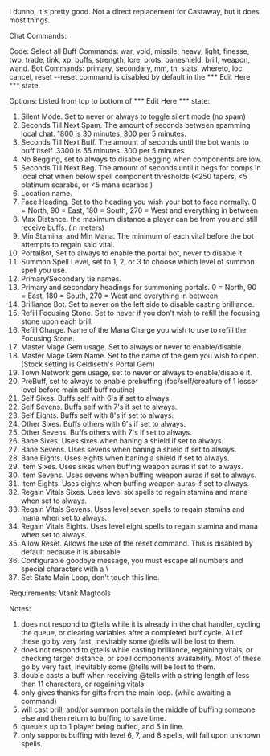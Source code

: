 I dunno, it's pretty good. Not a direct replacement for Castaway, but it does most things.

Chat Commands:

Code: Select all
Buff Commands: war, void, missile, heavy, light, finesse, two, trade, tink, xp, buffs, strength, lore, prots, baneshield, brill, weapon, wand.
Bot Commands: primary, secondary, mm, tn, stats, whereto, loc, cancel, reset
--reset command is disabled by default in the *** Edit Here *** state.


Options:
Listed from top to bottom of *** Edit Here *** state:
1. Silent Mode. Set to never or always to toggle silent mode (no spam)
2. Seconds Till Next Spam. The amount of seconds between spamming local chat. 1800 is 30 minutes, 300 per 5 minutes.
3. Seconds Till Next Buff. The amount of seconds until the bot wants to buff itself. 3300 is 55 minutes. 300 per 5 minutes.
4. No Begging, set to always to disable begging when components are low.
5. Seconds Till Next Beg. The amount of seconds until it begs for comps in local chat when below spell component thresholds (<250 tapers, <5 platinum scarabs, or <5 mana scarabs.)
6. Location name.
7. Face Heading. Set to the heading you wish your bot to face normally. 0 = North, 90 = East, 180 = South, 270 = West and everything in between
8. Max Distance. the maximum distance a player can be from you and still receive buffs. (in meters)
9. Min Stamina, and Min Mana. The minimum of each vital before the bot attempts to regain said vital.
10. PortalBot, Set to always to enable the portal bot, never to disable it.
11. Summon Spell Level, set to 1, 2, or 3 to choose which level of summon spell you use.
12. Primary/Secondary tie names.
13. Primary and secondary headings for summoning portals. 0 = North, 90 = East, 180 = South, 270 = West and everything in between
14. Brilliance Bot. Set to never on the left side to disable casting brilliance.
15. Refill Focusing Stone. Set to never if you don't wish to refill the focusing stone upon each brill.
16. Refill Charge. Name of the Mana Charge you wish to use to refill the Focusing Stone.
17. Master Mage Gem usage. Set to always or never to enable/disable.
18. Master Mage Gem Name. Set to the name of the gem you wish to open. (Stock setting is Celdiseth's Portal Gem)
19. Town Network gem usage, set to never or always to enable/disable it.
20. PreBuff, set to always to enable prebuffing (foc/self/creature of 1 lesser level before main self buff routine)
21. Self Sixes. Buffs self with 6's if set to always.
22. Self Sevens. Buffs self with 7's if set to always.
23. Self Eights. Buffs self with 8's if set to always.
24. Other Sixes. Buffs others with 6's if set to always.
25. Other Sevens. Buffs others with 7's if set to always.
26. Bane Sixes. Uses sixes when baning a shield if set to always.
27. Bane Sevens. Uses sevens when baning a shield if set to always.
28. Bane Eights. Uses eights when baning a shield if set to always.
29. Item Sixes. Uses sixes when buffing weapon auras if set to always.
30. Item Sevens. Uses sevens when buffing weapon auras if set to always.
31. Item Eights. Uses eights when buffing weapon auras if set to always.
32. Regain Vitals Sixes. Uses level six spells to regain stamina and mana when set to always.
33. Regain Vitals Sevens. Uses level seven spells to regain stamina and mana when set to always.
34. Regain Vitals Eights. Uses level eight spells to regain stamina and mana when set to always.
35. Allow Reset. Allows the use of the reset command. This is disabled by default because it is abusable.
36. Configurable goodbye message, you must escape all numbers and special characters with a \
37. Set State Main Loop, don't touch this line.



Requirements:
Vtank
Magtools

Notes:
1. does not respond to @tells while it is already in the chat handler, cycling the queue, or clearing variables after a completed buff cycle. All of these go by very fast, inevitably some @tells will be lost to them.
2. does not respond to @tells while casting brilliance, regaining vitals, or checking target distance, or spell components availability. Most of these go by very fast, inevitably some @tells will be lost to them.
3. double casts a buff when receiving @tells with a string length of less than 11 characters, or regaining vitals.
4. only gives thanks for gifts from the main loop. (while awaiting a command)
5. will cast brill, and/or summon portals in the middle of buffing someone else and then return to buffing to save time.
6. queue's up to 1 player being buffed, and 5 in line.
7. only supports buffing with level 6, 7, and 8 spells, will fail upon unknown spells.